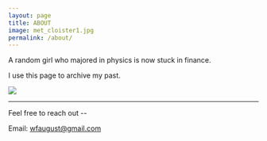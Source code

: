 ```yaml
---
layout: page
title: ABOUT
image: met_cloister1.jpg
permalink: /about/
---
```


A random girl who majored in physics is now stuck in finance. 

I use this page to archive my past.

![]({{site.baseurl}}/img/fw/fw30.jpg)




****
Feel free to reach out --

Email: wfaugust@gmail.com               



